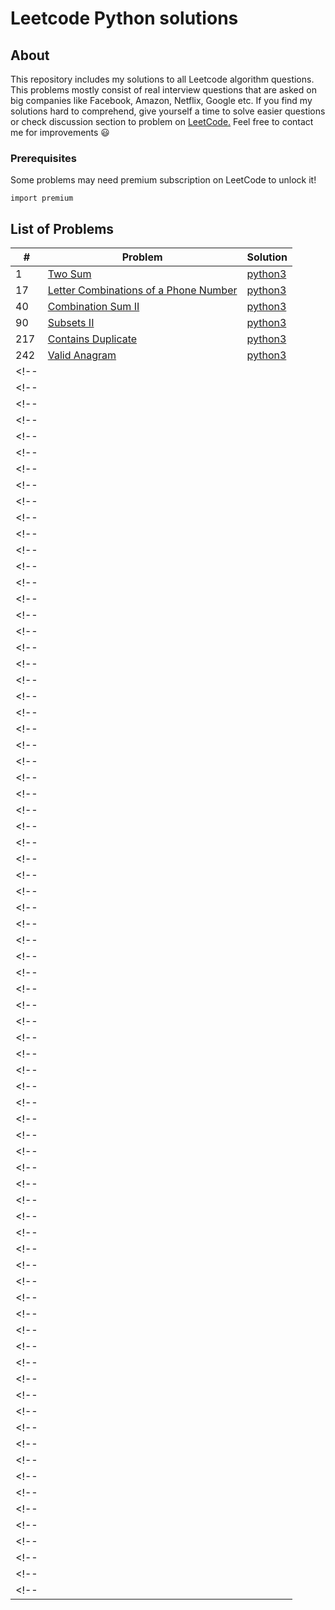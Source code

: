 # Leetcode Python solutions

## About

This repository includes my solutions to all Leetcode algorithm questions. This problems mostly consist of real interview questions that are asked on big companies like Facebook, Amazon, Netflix, Google etc. If you find my solutions hard to comprehend, give yourself a time to solve easier questions or check discussion section to problem on [LeetCode.](https://leetcode.com/) Feel free to contact me for improvements :smiley:

### Prerequisites

Some problems may need premium subscription on LeetCode to unlock it!

```
import premium
```

## List of Problems

| #    | Problem                                                                                                                                                         | Solution                                                                               |
| ---- | --------------------------------------------------------------------------------------------------------------------------------------------------------------- | -------------------------------------------------------------------------------------- |
|1| [Two Sum](https://leetcode.com/problems/two-sum/)| [python3](https://github.com/kapforty/leetcode/blob/main/python3/1.py) |
|17| [Letter Combinations of a Phone Number](https://leetcode.com/problems/letter-combinations-of-a-phone-number/description/) | [python3](https://github.com/kapforty/leetcode/blob/main/python3/17.py) |
|40| [Combination Sum II](https://leetcode.com/problems/combination-sum-ii/description/)| [python3](https://github.com/kapforty/leetcode/blob/main/python3/40.py) |
|90| [Subsets II](https://leetcode.com/problems/subsets-ii/description/)| [python3](https://github.com/kapforty/leetcode/blob/main/python3/90.py) |
|217| [Contains Duplicate](https://leetcode.com/problems/contains-duplicate/) | [python3](https://github.com/kapforty/leetcode/blob/main/python3/217.py) |
|242| [Valid Anagram](https://leetcode.com/problems/valid-anagram/) | [python3](https://github.com/kapforty/leetcode/blob/main/python3/242.py) |
<!-- || []()| [python3](https://github.com/kapforty/leetcode/blob/main/python3/.py) | -->
<!-- || []()| [python3](https://github.com/kapforty/leetcode/blob/main/python3/.py) | -->
<!-- || []()| [python3](https://github.com/kapforty/leetcode/blob/main/python3/.py) | -->
<!-- || []()| [python3](https://github.com/kapforty/leetcode/blob/main/python3/.py) | -->
<!-- || []()| [python3](https://github.com/kapforty/leetcode/blob/main/python3/.py) | -->
<!-- || []()| [python3](https://github.com/kapforty/leetcode/blob/main/python3/.py) | -->
<!-- || []()| [python3](https://github.com/kapforty/leetcode/blob/main/python3/.py) | -->
<!-- || []()| [python3](https://github.com/kapforty/leetcode/blob/main/python3/.py) | -->
<!-- || []()| [python3](https://github.com/kapforty/leetcode/blob/main/python3/.py) | -->
<!-- || []()| [python3](https://github.com/kapforty/leetcode/blob/main/python3/.py) | -->
<!-- || []()| [python3](https://github.com/kapforty/leetcode/blob/main/python3/.py) | -->
<!-- || []()| [python3](https://github.com/kapforty/leetcode/blob/main/python3/.py) | -->
<!-- || []()| [python3](https://github.com/kapforty/leetcode/blob/main/python3/.py) | -->
<!-- || []()| [python3](https://github.com/kapforty/leetcode/blob/main/python3/.py) | -->
<!-- || []()| [python3](https://github.com/kapforty/leetcode/blob/main/python3/.py) | -->
<!-- || []()| [python3](https://github.com/kapforty/leetcode/blob/main/python3/.py) | -->
<!-- || []()| [python3](https://github.com/kapforty/leetcode/blob/main/python3/.py) | -->
<!-- || []()| [python3](https://github.com/kapforty/leetcode/blob/main/python3/.py) | -->
<!-- || []()| [python3](https://github.com/kapforty/leetcode/blob/main/python3/.py) | -->
<!-- || []()| [python3](https://github.com/kapforty/leetcode/blob/main/python3/.py) | -->
<!-- || []()| [python3](https://github.com/kapforty/leetcode/blob/main/python3/.py) | -->
<!-- || []()| [python3](https://github.com/kapforty/leetcode/blob/main/python3/.py) | -->
<!-- || []()| [python3](https://github.com/kapforty/leetcode/blob/main/python3/.py) | -->
<!-- || []()| [python3](https://github.com/kapforty/leetcode/blob/main/python3/.py) | -->
<!-- || []()| [python3](https://github.com/kapforty/leetcode/blob/main/python3/.py) | -->
<!-- || []()| [python3](https://github.com/kapforty/leetcode/blob/main/python3/.py) | -->
<!-- || []()| [python3](https://github.com/kapforty/leetcode/blob/main/python3/.py) | -->
<!-- || []()| [python3](https://github.com/kapforty/leetcode/blob/main/python3/.py) | -->
<!-- || []()| [python3](https://github.com/kapforty/leetcode/blob/main/python3/.py) | -->
<!-- || []()| [python3](https://github.com/kapforty/leetcode/blob/main/python3/.py) | -->
<!-- || []()| [python3](https://github.com/kapforty/leetcode/blob/main/python3/.py) | -->
<!-- || []()| [python3](https://github.com/kapforty/leetcode/blob/main/python3/.py) | -->
<!-- || []()| [python3](https://github.com/kapforty/leetcode/blob/main/python3/.py) | -->
<!-- || []()| [python3](https://github.com/kapforty/leetcode/blob/main/python3/.py) | -->
<!-- || []()| [python3](https://github.com/kapforty/leetcode/blob/main/python3/.py) | -->
<!-- || []()| [python3](https://github.com/kapforty/leetcode/blob/main/python3/.py) | -->
<!-- || []()| [python3](https://github.com/kapforty/leetcode/blob/main/python3/.py) | -->
<!-- || []()| [python3](https://github.com/kapforty/leetcode/blob/main/python3/.py) | -->
<!-- || []()| [python3](https://github.com/kapforty/leetcode/blob/main/python3/.py) | -->
<!-- || []()| [python3](https://github.com/kapforty/leetcode/blob/main/python3/.py) | -->
<!-- || []()| [python3](https://github.com/kapforty/leetcode/blob/main/python3/.py) | -->
<!-- || []()| [python3](https://github.com/kapforty/leetcode/blob/main/python3/.py) | -->
<!-- || []()| [python3](https://github.com/kapforty/leetcode/blob/main/python3/.py) | -->
<!-- || []()| [python3](https://github.com/kapforty/leetcode/blob/main/python3/.py) | -->
<!-- || []()| [python3](https://github.com/kapforty/leetcode/blob/main/python3/.py) | -->
<!-- || []()| [python3](https://github.com/kapforty/leetcode/blob/main/python3/.py) | -->
<!-- || []()| [python3](https://github.com/kapforty/leetcode/blob/main/python3/.py) | -->
<!-- || []()| [python3](https://github.com/kapforty/leetcode/blob/main/python3/.py) | -->
<!-- || []()| [python3](https://github.com/kapforty/leetcode/blob/main/python3/.py) | -->
<!-- || []()| [python3](https://github.com/kapforty/leetcode/blob/main/python3/.py) | -->
<!-- || []()| [python3](https://github.com/kapforty/leetcode/blob/main/python3/.py) | -->
<!-- || []()| [python3](https://github.com/kapforty/leetcode/blob/main/python3/.py) | -->
<!-- || []()| [python3](https://github.com/kapforty/leetcode/blob/main/python3/.py) | -->
<!-- || []()| [python3](https://github.com/kapforty/leetcode/blob/main/python3/.py) | -->
<!-- || []()| [python3](https://github.com/kapforty/leetcode/blob/main/python3/.py) | -->
<!-- || []()| [python3](https://github.com/kapforty/leetcode/blob/main/python3/.py) | -->
<!-- || []()| [python3](https://github.com/kapforty/leetcode/blob/main/python3/.py) | -->
<!-- || []()| [python3](https://github.com/kapforty/leetcode/blob/main/python3/.py) | -->
<!-- || []()| [python3](https://github.com/kapforty/leetcode/blob/main/python3/.py) | -->
<!-- || []()| [python3](https://github.com/kapforty/leetcode/blob/main/python3/.py) | -->
<!-- || []()| [python3](https://github.com/kapforty/leetcode/blob/main/python3/.py) | -->
<!-- || []()| [python3](https://github.com/kapforty/leetcode/blob/main/python3/.py) | -->
<!-- || []()| [python3](https://github.com/kapforty/leetcode/blob/main/python3/.py) | -->
<!-- || []()| [python3](https://github.com/kapforty/leetcode/blob/main/python3/.py) | -->
<!-- || []()| [python3](https://github.com/kapforty/leetcode/blob/main/python3/.py) | -->
<!-- || []()| [python3](https://github.com/kapforty/leetcode/blob/main/python3/.py) | -->
<!-- || []()| [python3](https://github.com/kapforty/leetcode/blob/main/python3/.py) | -->
<!-- || []()| [python3](https://github.com/kapforty/leetcode/blob/main/python3/.py) | -->
<!-- || []()| [python3](https://github.com/kapforty/leetcode/blob/main/python3/.py) | -->
<!-- || []()| [python3](https://github.com/kapforty/leetcode/blob/main/python3/.py) | -->
<!-- || []()| [python3](https://github.com/kapforty/leetcode/blob/main/python3/.py) | -->
<!-- || []()| [python3](https://github.com/kapforty/leetcode/blob/main/python3/.py) | -->
<!-- || []()| [python3](https://github.com/kapforty/leetcode/blob/main/python3/.py) | -->
<!-- || []()| [python3](https://github.com/kapforty/leetcode/blob/main/python3/.py) | -->
<!-- || []()| [python3](https://github.com/kapforty/leetcode/blob/main/python3/.py) | -->
<!-- || []()| [python3](https://github.com/kapforty/leetcode/blob/main/python3/.py) | -->
